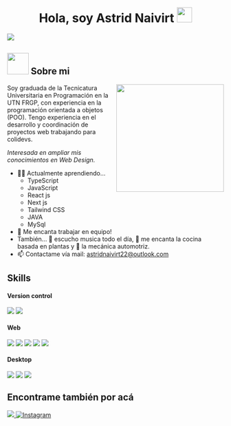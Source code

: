 <h1 align="center">Hola, soy Astrid Naivirt
  <img src="https://media.giphy.com/media/hvRJCLFzcasrR4ia7z/giphy.gif" width="35">
</h1>

<a href="https://github.com/DenverCoder1/readme-typing-svg">
  <img align="center" src="https://readme-typing-svg.herokuapp.com?font=Time+New+Roman&color=%23800080&size=25&center=true&vCenter=true&width=600&height=100&lines=Técnica+Universitaria+en+Programación">
</a>

## <picture><img src = "https://github.com/7oSkaaa/7oSkaaa/blob/main/Images/about_me.gif?raw=true" width = 50px></picture> Sobre mi

<picture> <img align="right" src="https://github.com/7oSkaaa/7oSkaaa/blob/main/Images/Right_Side.gif?raw=true" width = 250px></picture>

Soy graduada de la Tecnicatura Universitaria en Programación en la UTN FRGP, con experiencia en la programación orientada a objetos (POO). Tengo experiencia en el desarrollo y coordinación de proyectos web trabajando para colidevs. 

*Interesada en ampliar mis conocimientos en Web Design.*
- 👩‍💻 Actualmente aprendiendo...
  - TypeScript
  - JavaScript
  - React js
  - Next js
  - Tailwind CSS
  - JAVA
  - MySql
- 👯 Me encanta trabajar en equipo!
- También... 🎵 escucho musica todo el día, 🌿 me encanta la cocina basada en plantas y 🚗 la mecánica automotriz.
- 📫 Contactame vía mail: <a href="astridnaivirt22@outlook.com">astridnaivirt22@outlook.com</a>

<h2> Skills </h2>
<h4> Version control </h4>
<span>
  <img src="https://img.shields.io/badge/git-%23F05033.svg?style=for-the-badge&logo=git&logoColor=white">
  <img src="https://img.shields.io/badge/github-%23121011.svg?style=for-the-badge&logo=github&logoColor=white">
</span>

<h4> Web </h4>
<span>
  <img src="https://img.shields.io/badge/javascript-%23323330.svg?style=for-the-badge&logo=javascript&logoColor=%23F7DF1E">
  <img src="https://img.shields.io/badge/typescript-%23007ACC.svg?style=for-the-badge&logo=typescript&logoColor=white">
  <img src="https://img.shields.io/badge/react-%2320232a.svg?style=for-the-badge&logo=react&logoColor=%2361DAFB">
  <img src="https://img.shields.io/badge/tailwindcss-%2338B2AC.svg?style=for-the-badge&logo=tailwind-css&logoColor=white">
  <img src="https://img.shields.io/badge/Next-black?style=for-the-badge&logo=next.js&logoColor=white">
</span>

<h4> Desktop </h4>
<span>
  <img src="https://img.shields.io/badge/c++-%2300599C.svg?style=for-the-badge&logo=c%2B%2B&logoColor=white">
  <img src="https://img.shields.io/badge/c%23-%23239120.svg?style=for-the-badge&logo=csharp&logoColor=white">
  <img src="https://img.shields.io/badge/Microsoft%20SQL%20Server-CC2927?style=for-the-badge&logo=microsoft%20sql%20server&logoColor=white">
</span>

<h2>Encontrame también por acá</h2>
<a href="https://www.linkedin.com/in/astridnaivirt">
  <img src="https://img.shields.io/badge/linkedin-%230077B5.svg?style=for-the-badge&logo=linkedin&logoColor=white"/>
</a>
<a href="https://www.instagram.com/astrid.naivirt/?hl=es-la">
  <img src="https://img.shields.io/badge/Instagram-%23E4405F.svg?style=for-the-badge&logo=Instagram&logoColor=white" alt="Instagram"/>
</a>
